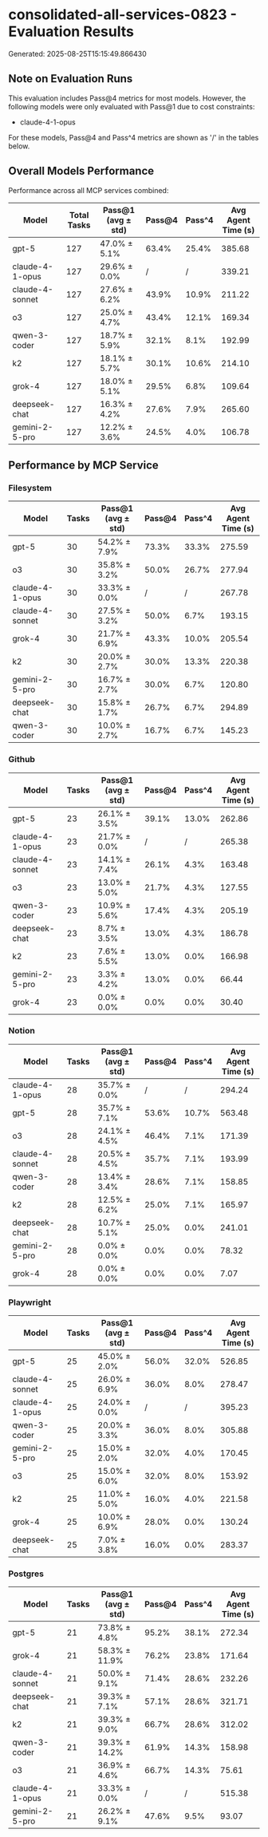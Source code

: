 # consolidated-all-services-0823 - Evaluation Results

Generated: 2025-08-25T15:15:49.866430

## Note on Evaluation Runs

This evaluation includes Pass@4 metrics for most models. However, the following models were only evaluated with Pass@1 due to cost constraints:

- claude-4-1-opus

For these models, Pass@4 and Pass^4 metrics are shown as '/' in the tables below.

## Overall Models Performance

Performance across all MCP services combined:

| Model | Total Tasks | Pass@1 (avg ± std) | Pass@4 | Pass^4 | Avg Agent Time (s) |
|-------|-------------|--------|----------|----------|-------------------|
| gpt-5 | 127 | 47.0% ± 5.1% | 63.4% | 25.4% | 385.68 |
| claude-4-1-opus | 127 | 29.6% ± 0.0% | / | / | 339.21 |
| claude-4-sonnet | 127 | 27.6% ± 6.2% | 43.9% | 10.9% | 211.22 |
| o3 | 127 | 25.0% ± 4.7% | 43.4% | 12.1% | 169.34 |
| qwen-3-coder | 127 | 18.7% ± 5.9% | 32.1% | 8.1% | 192.99 |
| k2 | 127 | 18.1% ± 5.7% | 30.1% | 10.6% | 214.10 |
| grok-4 | 127 | 18.0% ± 5.1% | 29.5% | 6.8% | 109.64 |
| deepseek-chat | 127 | 16.3% ± 4.2% | 27.6% | 7.9% | 265.60 |
| gemini-2-5-pro | 127 | 12.2% ± 3.6% | 24.5% | 4.0% | 106.78 |

## Performance by MCP Service

### Filesystem

| Model | Tasks | Pass@1 (avg ± std) | Pass@4 | Pass^4 | Avg Agent Time (s) |
|-------|-------|--------|----------|----------|-------------------|
| gpt-5 | 30 | 54.2% ± 7.9% | 73.3% | 33.3% | 275.59 |
| o3 | 30 | 35.8% ± 3.2% | 50.0% | 26.7% | 277.94 |
| claude-4-1-opus | 30 | 33.3% ± 0.0% | / | / | 267.78 |
| claude-4-sonnet | 30 | 27.5% ± 3.2% | 50.0% | 6.7% | 193.15 |
| grok-4 | 30 | 21.7% ± 6.9% | 43.3% | 10.0% | 205.54 |
| k2 | 30 | 20.0% ± 2.7% | 30.0% | 13.3% | 220.38 |
| gemini-2-5-pro | 30 | 16.7% ± 2.7% | 30.0% | 6.7% | 120.80 |
| deepseek-chat | 30 | 15.8% ± 1.7% | 26.7% | 6.7% | 294.89 |
| qwen-3-coder | 30 | 10.0% ± 2.7% | 16.7% | 6.7% | 145.23 |

### Github

| Model | Tasks | Pass@1 (avg ± std) | Pass@4 | Pass^4 | Avg Agent Time (s) |
|-------|-------|--------|----------|----------|-------------------|
| gpt-5 | 23 | 26.1% ± 3.5% | 39.1% | 13.0% | 262.86 |
| claude-4-1-opus | 23 | 21.7% ± 0.0% | / | / | 265.38 |
| claude-4-sonnet | 23 | 14.1% ± 7.4% | 26.1% | 4.3% | 163.48 |
| o3 | 23 | 13.0% ± 5.0% | 21.7% | 4.3% | 127.55 |
| qwen-3-coder | 23 | 10.9% ± 5.6% | 17.4% | 4.3% | 205.19 |
| deepseek-chat | 23 | 8.7% ± 3.5% | 13.0% | 4.3% | 186.78 |
| k2 | 23 | 7.6% ± 5.5% | 13.0% | 0.0% | 166.98 |
| gemini-2-5-pro | 23 | 3.3% ± 4.2% | 13.0% | 0.0% | 66.44 |
| grok-4 | 23 | 0.0% ± 0.0% | 0.0% | 0.0% | 30.40 |

### Notion

| Model | Tasks | Pass@1 (avg ± std) | Pass@4 | Pass^4 | Avg Agent Time (s) |
|-------|-------|--------|----------|----------|-------------------|
| claude-4-1-opus | 28 | 35.7% ± 0.0% | / | / | 294.24 |
| gpt-5 | 28 | 35.7% ± 7.1% | 53.6% | 10.7% | 563.48 |
| o3 | 28 | 24.1% ± 4.5% | 46.4% | 7.1% | 171.39 |
| claude-4-sonnet | 28 | 20.5% ± 4.5% | 35.7% | 7.1% | 193.99 |
| qwen-3-coder | 28 | 13.4% ± 3.4% | 28.6% | 7.1% | 158.85 |
| k2 | 28 | 12.5% ± 6.2% | 25.0% | 7.1% | 165.97 |
| deepseek-chat | 28 | 10.7% ± 5.1% | 25.0% | 0.0% | 241.01 |
| gemini-2-5-pro | 28 | 0.0% ± 0.0% | 0.0% | 0.0% | 78.32 |
| grok-4 | 28 | 0.0% ± 0.0% | 0.0% | 0.0% | 7.07 |

### Playwright

| Model | Tasks | Pass@1 (avg ± std) | Pass@4 | Pass^4 | Avg Agent Time (s) |
|-------|-------|--------|----------|----------|-------------------|
| gpt-5 | 25 | 45.0% ± 2.0% | 56.0% | 32.0% | 526.85 |
| claude-4-sonnet | 25 | 26.0% ± 6.9% | 36.0% | 8.0% | 278.47 |
| claude-4-1-opus | 25 | 24.0% ± 0.0% | / | / | 395.23 |
| qwen-3-coder | 25 | 20.0% ± 3.3% | 36.0% | 8.0% | 305.88 |
| gemini-2-5-pro | 25 | 15.0% ± 2.0% | 32.0% | 4.0% | 170.45 |
| o3 | 25 | 15.0% ± 6.0% | 32.0% | 8.0% | 153.92 |
| k2 | 25 | 11.0% ± 5.0% | 16.0% | 4.0% | 221.58 |
| grok-4 | 25 | 10.0% ± 6.9% | 28.0% | 0.0% | 130.24 |
| deepseek-chat | 25 | 7.0% ± 3.8% | 16.0% | 0.0% | 283.37 |

### Postgres

| Model | Tasks | Pass@1 (avg ± std) | Pass@4 | Pass^4 | Avg Agent Time (s) |
|-------|-------|--------|----------|----------|-------------------|
| gpt-5 | 21 | 73.8% ± 4.8% | 95.2% | 38.1% | 272.34 |
| grok-4 | 21 | 58.3% ± 11.9% | 76.2% | 23.8% | 171.64 |
| claude-4-sonnet | 21 | 50.0% ± 9.1% | 71.4% | 28.6% | 232.26 |
| deepseek-chat | 21 | 39.3% ± 7.1% | 57.1% | 28.6% | 321.71 |
| k2 | 21 | 39.3% ± 9.0% | 66.7% | 28.6% | 312.02 |
| qwen-3-coder | 21 | 39.3% ± 14.2% | 61.9% | 14.3% | 158.98 |
| o3 | 21 | 36.9% ± 4.6% | 66.7% | 14.3% | 75.61 |
| claude-4-1-opus | 21 | 33.3% ± 0.0% | / | / | 515.38 |
| gemini-2-5-pro | 21 | 26.2% ± 9.1% | 47.6% | 9.5% | 93.07 |
